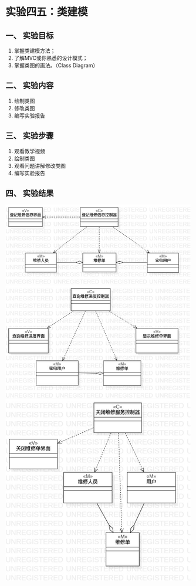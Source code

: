 # 实验四五：类建模

## 一、 实验目标  

1. 掌握类建模方法；
2. 了解MVC或你熟悉的设计模式；
3. 掌握类图的画法。（Class Diagram）



## 二、 实验内容  

1. 绘制类图
2. 修改类图
3. 编写实验报告

## 三、 实验步骤  

1. 观看教学视频
2. 绘制类图
3. 观看问题讲解修改类图
4. 编写实验报告

## 四、 实验结果  

![登记维修服务MVC](./Lab4_MVC1.jpg) 
![查询维修服务MVC](./Lab4_MVC2.jpg) 
![关闭维修服务MVC](./Lab4_MVC3.jpg) 


